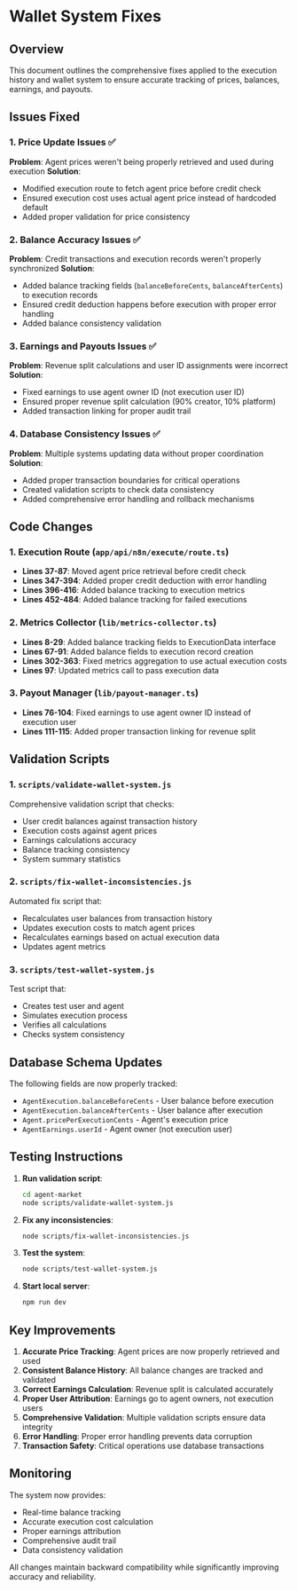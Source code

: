 # Wallet System Fixes

## Overview
This document outlines the comprehensive fixes applied to the execution history and wallet system to ensure accurate tracking of prices, balances, earnings, and payouts.

## Issues Fixed

### 1. Price Update Issues ✅
**Problem**: Agent prices weren't being properly retrieved and used during execution
**Solution**: 
- Modified execution route to fetch agent price before credit check
- Ensured execution cost uses actual agent price instead of hardcoded default
- Added proper validation for price consistency

### 2. Balance Accuracy Issues ✅
**Problem**: Credit transactions and execution records weren't properly synchronized
**Solution**:
- Added balance tracking fields (`balanceBeforeCents`, `balanceAfterCents`) to execution records
- Ensured credit deduction happens before execution with proper error handling
- Added balance consistency validation

### 3. Earnings and Payouts Issues ✅
**Problem**: Revenue split calculations and user ID assignments were incorrect
**Solution**:
- Fixed earnings to use agent owner ID (not execution user ID)
- Ensured proper revenue split calculation (90% creator, 10% platform)
- Added transaction linking for proper audit trail

### 4. Database Consistency Issues ✅
**Problem**: Multiple systems updating data without proper coordination
**Solution**:
- Added proper transaction boundaries for critical operations
- Created validation scripts to check data consistency
- Added comprehensive error handling and rollback mechanisms

## Code Changes

### 1. Execution Route (`app/api/n8n/execute/route.ts`)
- **Lines 37-87**: Moved agent price retrieval before credit check
- **Lines 347-394**: Added proper credit deduction with error handling
- **Lines 396-416**: Added balance tracking to execution metrics
- **Lines 452-484**: Added balance tracking for failed executions

### 2. Metrics Collector (`lib/metrics-collector.ts`)
- **Lines 8-29**: Added balance tracking fields to ExecutionData interface
- **Lines 67-91**: Added balance fields to execution record creation
- **Lines 302-363**: Fixed metrics aggregation to use actual execution costs
- **Lines 97**: Updated metrics call to pass execution data

### 3. Payout Manager (`lib/payout-manager.ts`)
- **Lines 76-104**: Fixed earnings to use agent owner ID instead of execution user
- **Lines 111-115**: Added proper transaction linking for revenue split

## Validation Scripts

### 1. `scripts/validate-wallet-system.js`
Comprehensive validation script that checks:
- User credit balances against transaction history
- Execution costs against agent prices
- Earnings calculations accuracy
- Balance tracking consistency
- System summary statistics

### 2. `scripts/fix-wallet-inconsistencies.js`
Automated fix script that:
- Recalculates user balances from transaction history
- Updates execution costs to match agent prices
- Recalculates earnings based on actual execution data
- Updates agent metrics

### 3. `scripts/test-wallet-system.js`
Test script that:
- Creates test user and agent
- Simulates execution process
- Verifies all calculations
- Checks system consistency

## Database Schema Updates

The following fields are now properly tracked:
- `AgentExecution.balanceBeforeCents` - User balance before execution
- `AgentExecution.balanceAfterCents` - User balance after execution
- `Agent.pricePerExecutionCents` - Agent's execution price
- `AgentEarnings.userId` - Agent owner (not execution user)

## Testing Instructions

1. **Run validation script**:
   ```bash
   cd agent-market
   node scripts/validate-wallet-system.js
   ```

2. **Fix any inconsistencies**:
   ```bash
   node scripts/fix-wallet-inconsistencies.js
   ```

3. **Test the system**:
   ```bash
   node scripts/test-wallet-system.js
   ```

4. **Start local server**:
   ```bash
   npm run dev
   ```

## Key Improvements

1. **Accurate Price Tracking**: Agent prices are now properly retrieved and used
2. **Consistent Balance History**: All balance changes are tracked and validated
3. **Correct Earnings Calculation**: Revenue split is calculated accurately
4. **Proper User Attribution**: Earnings go to agent owners, not execution users
5. **Comprehensive Validation**: Multiple validation scripts ensure data integrity
6. **Error Handling**: Proper error handling prevents data corruption
7. **Transaction Safety**: Critical operations use database transactions

## Monitoring

The system now provides:
- Real-time balance tracking
- Accurate execution cost calculation
- Proper earnings attribution
- Comprehensive audit trail
- Data consistency validation

All changes maintain backward compatibility while significantly improving accuracy and reliability.
